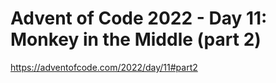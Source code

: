 # Advent of Code 2022 - Day 11: Monkey in the Middle (part 2)

<https://adventofcode.com/2022/day/11#part2>
